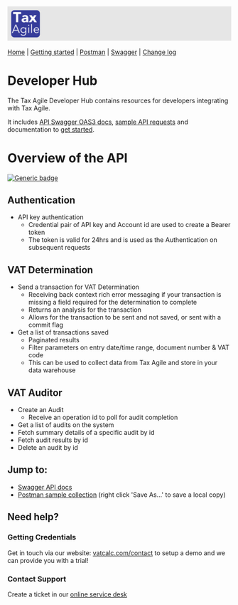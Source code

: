 <style>
th{ background-color: #343a98!important; color: #fff!important; }
</style> 

![Tax Agile Logo](docs/Tax-Agile-Short.png)

[Home](https://taxagile.github.io/developer-hub/) \| [Getting started](docs/getting-started.md) \|  [Postman](docs/postman.md) \| [Swagger](docs/swagger/index.html) \| [Change log](docs/changelog.md)

# Developer Hub
The Tax Agile Developer Hub contains resources for developers integrating with Tax Agile. 

It includes [API Swagger OAS3 docs](docs/swagger/index.html), [sample API requests](docs/postman.md) and documentation to [get started](docs/getting-started.md).


# Overview of the API
[![Generic badge](https://img.shields.io/badge/Version-v1.2.0-green.svg)]()


## Authentication

* API key authentication
  * Credential pair of API key and Account id are used to create a Bearer token
  * The token is valid for 24hrs and is used as the Authentication on subsequent requests

## VAT Determination

* Send a transaction for VAT Determination
  * Receiving back context rich error messaging if your transaction is missing a field required for the determination to complete
  * Returns an analysis for the transaction
  * Allows for the transaction to be sent and not saved, or sent with a commit flag
* Get a list of transactions saved
  * Paginated results
  * Filter parameters on entry date/time range, document number & VAT code
  * This can be used to collect data from Tax Agile and store in your data warehouse

## VAT Auditor
* Create an Audit 
  * Receive an operation id to poll for audit completion
* Get a list of audits on the system
* Fetch summary details of a specific audit by id
* Fetch audit results by id
* Delete an audit by id


## Jump to:
* [Swagger API docs](https://taxagile.github.io/developer-hub)
* [Postman sample collection](./Tax%20Agile%20-%20sample%20collection%20-%20v1.2.0.postman_collection.json) (right click 'Save As...' to save a local copy)


## Need help?

### Getting Credentials
Get in touch via our website: [vatcalc.com/contact](https://www.vatcalc.com/contact/) to setup a demo and we can provide you with a trial!

### Contact Support
Create a ticket in our [online service desk](https://vatcalc.freshdesk.com/support/home)